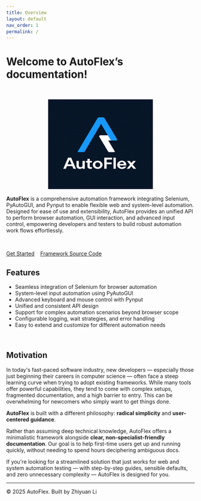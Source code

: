 ```yaml
---
title: Overview
layout: default
nav_order: 1
permalink: /
---
```


# Welcome to AutoFlex’s documentation!

<br> 

<p align="center">
  <img src="https://raw.githubusercontent.com/lzyeil/AutoFlex/main/docs/assets/logo.png" alt="AutoFlex Logo" width="280" height="240">
</p>



**AutoFlex** is a comprehensive automation framework integrating Selenium, PyAutoGUI, and Pynput to enable flexible web and system-level automation. Designed for ease of use and extensibility, AutoFlex provides an unified API to perform browser automation, GUI interaction, and advanced input control, empowering developers and testers to build robust automation work flows effortlessly.

<br>

<a href="https://lzyeil.github.io/AutoFlex/all-functions">Get Started</a>&nbsp;&nbsp;&nbsp;&nbsp;<a href="https://github.com/LZYEIL/AutoFlex">Framework Source Code</a>

## Features

- Seamless integration of Selenium for browser automation
- System-level input automation using PyAutoGUI
- Advanced keyboard and mouse control with Pynput
- Unified and consistent API design
- Support for complex automation scenarios beyond browser scope
- Configurable logging, wait strategies, and error handling
- Easy to extend and customize for different automation needs



<br>



## Motivation

In today's fast-paced software industry, new developers — especially those just beginning their careers in computer science — often face a steep learning curve when trying to adopt existing frameworks. While many tools offer powerful capabilities, they tend to come with complex setups, fragmented documentation, and a high barrier to entry. This can be overwhelming for newcomers who simply want to get things done.

**AutoFlex** is built with a different philosophy: **radical simplicity** and **user-centered guidance**.

Rather than assuming deep technical knowledge, AutoFlex offers a minimalistic framework alongside **clear, non-specialist-friendly documentation**. Our goal is to help first-time users get up and running quickly, without needing to spend hours deciphering ambiguous docs.

If you're looking for a streamlined solution that just works for web and system automation testing — with step-by-step guides, sensible defaults, and zero unnecessary complexity — AutoFlex is designed for you.



---

© 2025 AutoFlex. Built by Zhiyuan Li





